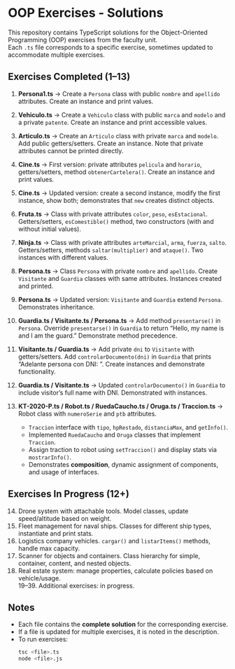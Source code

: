 # OOP Exercises - Solutions

This repository contains TypeScript solutions for the Object-Oriented Programming (OOP) exercises from the faculty unit.  
Each `.ts` file corresponds to a specific exercise, sometimes updated to accommodate multiple exercises.

## Exercises Completed (1–13)

1. **Persona1.ts** → Create a `Persona` class with public `nombre` and `apellido` attributes. Create an instance and print values.  
2. **Vehiculo.ts** → Create a `Vehiculo` class with public `marca` and `modelo` and a private `patente`. Create an instance and print accessible values.  
3. **Articulo.ts** → Create an `Articulo` class with private `marca` and `modelo`. Add public getters/setters. Create an instance. Note that private attributes cannot be printed directly.  
4. **Cine.ts** → First version: private attributes `pelicula` and `horario`, getters/setters, method `obtenerCartelera()`. Create an instance and print values.  
5. **Cine.ts** → Updated version: create a second instance, modify the first instance, show both; demonstrates that `new` creates distinct objects.  
6. **Fruta.ts** → Class with private attributes `color`, `peso`, `esEstacional`. Getters/setters, `esComestible()` method, two constructors (with and without initial values).  
7. **Ninja.ts** → Class with private attributes `arteMarcial`, `arma`, `fuerza`, `salto`. Getters/setters, methods `saltar(multiplier)` and `ataque()`. Two instances with different values.  
8. **Persona.ts** → Class `Persona` with private `nombre` and `apellido`. Create `Visitante` and `Guardia` classes with same attributes. Instances created and printed.  
9. **Persona.ts** → Updated version: `Visitante` and `Guardia` extend `Persona`. Demonstrates inheritance.  
10. **Guardia.ts / Visitante.ts / Persona.ts** → Add method `presentarse()` in `Persona`. Override `presentarse()` in `Guardia` to return “Hello, my name is <name> and I am the guard.” Demonstrate method precedence.  
11. **Visitante.ts / Guardia.ts** → Add private `dni` to `Visitante` with getters/setters. Add `controlarDocumento(dni)` in `Guardia` that prints “Adelante persona con DNI: <dni>”. Create instances and demonstrate functionality.
12. **Guardia.ts / Visitante.ts** → Updated `controlarDocumento()` in `Guardia` to include visitor’s full name with DNI. Demonstrated with instances.
13. **KT-2020-P.ts / Robot.ts / RuedaCaucho.ts / Oruga.ts / Traccion.ts** → Robot class with `numeroSerie` and `ptb` attributes.

    * `Traccion` interface with `tipo`, `hpRestado`, `distanciaMax`, and `getInfo()`.
    * Implemented `RuedaCaucho` and `Oruga` classes that implement `Traccion`.
    * Assign traction to robot using `setTraccion()` and display stats via `mostrarInfo()`.
    * Demonstrates **composition**, dynamic assignment of components, and usage of interfaces.

## Exercises In Progress (12+)
 
14. Drone system with attachable tools. Model classes, update speed/altitude based on weight.  
15. Fleet management for naval ships. Classes for different ship types, instantiate and print stats.  
16. Logistics company vehicles. `cargar()` and `listarItems()` methods, handle max capacity.  
17. Scanner for objects and containers. Class hierarchy for simple, container, content, and nested objects.  
18. Real estate system: manage properties, calculate policies based on vehicle/usage.  
19–39. Additional exercises: in progress.

## Notes

- Each file contains the **complete solution** for the corresponding exercise.  
- If a file is updated for multiple exercises, it is noted in the description.  
- To run exercises:  
  ```bash
  tsc <file>.ts
  node <file>.js
